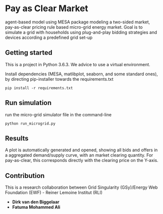 # Pay as Clear Market 

agent-based model using MESA package modeling a two-sided market, pay-as-clear pricing rule based micro-grid energy market. Goal is to simulate a grid with households using plug-and-play bidding strategies and devices according a predefined grid set-up

## Getting started

This is a project in Python 3.6.3. We advice to use a virtual environment.

Install dependencies (MESA, matlibplot, seaborn, and some standard ones), by directing pip-installer towards the requirements.txt

```
pip install -r requirements.txt
```

## Run simulation

run the micro-grid simulator file in the command-line
```
python run_microgrid.py
```

## Results

A plot is automatically generated and opened, showing all bids and offers in a aggregated demand/supply curve, with an market clearing quantity. For pay-as-clear, this corresponds directly with the clearing price on the Y-axis.

## Contribution
This is a research collaboration between Grid Singularity (GSy)/Energy Web Foundation (EWF) - Reiner Lemoine Institut (RLI)

* **Dirk van den Biggelaar**
* **Fatuma Mohammed Ali**


